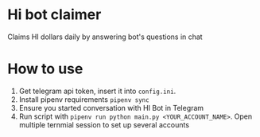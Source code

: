 # Hi bot claimer

Claims HI dollars daily by answering bot's questions in chat

# How to use

1. Get telegram api token, insert it into `config.ini`.
2. Install pipenv requirements `pipenv sync`
3. Ensure you started conversation with HI Bot in Telegram
4. Run script with `pipenv run python main.py <YOUR_ACCOUNT_NAME>`. Open multiple ternmial session to set up several accounts
